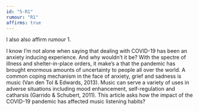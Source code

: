 ```yaml
---
id: "5-R1"
rumour: "R1"
affirms: true
---
```


I also also affirm rumour 1.

I know I’m not alone when saying that dealing with COVID-19 has been an anxiety inducing experience. And why wouldn’t it be? With the spectre of illness and shelter-in-place orders, it make’s a that the pandemic has brought enormous amounts of uncertainty to people all over the world. A common coping mechanism in the face of anxiety, grief and sadness is music (Van den Tol & Edwards, 2013). Music can serve a variety of uses in adverse situations including mood enhancement, self-regulation and catharsis (Garrido & Schubert, 2011). This article asks how the impact of the COVID-19 pandemic has affected music listening habits?